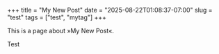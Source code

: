 +++
title = "My New Post"
date = "2025-08-22T01:08:37-07:00"
slug = "test"
tags = ["test", "mytag"]
+++

This is a page about »My New Post«.

Test
